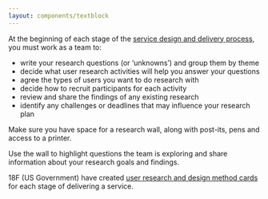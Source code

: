 ```yaml
---
layout: components/textblock
---
```


At the beginning of each stage of the [service design and delivery process](#), you must work as a team to:

- write your research questions (or ‘unknowns’) and group them by theme
- decide what user research activities will help you answer your questions
- agree the types of users you want to do research with
- decide how to recruit participants for each activity
- review and share the findings of any existing research
- identify any challenges or deadlines that may influence your research plan

Make sure you have space for a research wall, along with post-its, pens and access to a printer.

Use the wall to highlight questions the team is exploring and share information about your research goals and findings.

18F (US Government) have created [user research and design method cards](https://methods.18f.gov/) for each stage of delivering a service.
